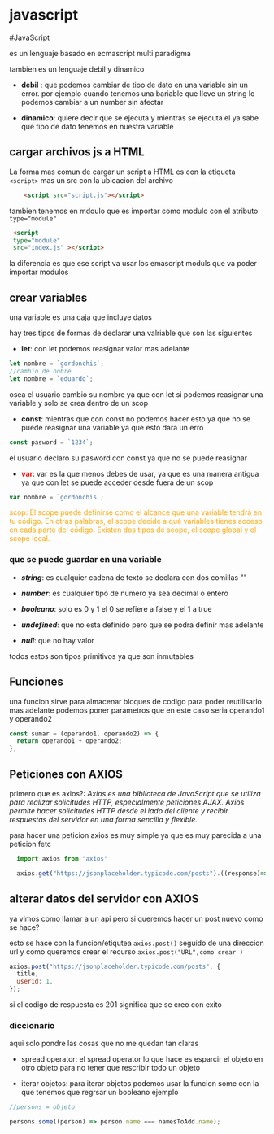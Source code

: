 # javascript
#JavaScript

es un lenguaje basado en ecmascript multi paradigma

tambien es un lenguaje debil y dinamico

- **debil** : que podemos cambiar de tipo de dato en una variable sin un error.
  por ejemplo cuando tenemos una bariable que lleve un string lo podemos cambiar a un number sin afectar

- **dinamico**: quiere decir que se ejecuta y mientras se ejecuta el ya sabe que tipo de dato tenemos en nuestra variable

## cargar archivos js a HTML

La forma mas comun de cargar un script a HTML es con la etiqueta `<script>` mas un src con la ubicacion del archivo

```HTML
    <script src="script.js"></script>
```

tambien tenemos en mdoulo que es importar como modulo con el atributo `type="module"`

```HTML
 <script
 type="module"
 src="index.js" ></script>
```

la diferencia es que ese script va usar los emascript moduls que va poder importar modulos

## crear variables

una variable es una caja que incluye datos

hay tres tipos de formas de declarar una valriable que son las siguientes

- **let**: con let podemos reasignar valor mas adelante

```javascript
let nombre = `gordonchis`;
//cambio de nobre
let nombre = `eduardo`;
```

osea el usuario cambio su nombre ya que con let si podemos reasignar una variable y solo se crea dentro de un scop

- **const**: mientras que con const no podemos hacer esto ya que no se puede reasignar una variable ya que esto dara un erro

```javascript
const pasword = `1234`;
```

el usuario declaro su pasword con const ya que no se puede reasignar

- <FONT color="red">**var**</FONT>: var es la que menos debes de usar, ya que es una manera antigua ya que con let se puede acceder desde fuera de un scop

```javascript
var nombre = `gordonchis`;
```

<FONT color="orange">scop: El scope puede definirse como el alcance que una variable tendrá en tu código. En otras palabras, el scope decide a qué variables tienes acceso en cada parte del código. Existen dos tipos de scope, el scope global y el scope local. </FONT>

### que se puede guardar en una variable

- **_string_**: es cualquier cadena de texto se declara con dos comillas ""

- **_number_**: es cualquier tipo de numero ya sea decimal o entero

- **_booleano_**: solo es 0 y 1 el 0 se refiere a false y el 1 a true

- **_undefined_**: que no esta definido pero que se podra definir mas adelante

- **_null_**: que no hay valor

todos estos son tipos primitivos ya que son inmutables

## Funciones

una funcion sirve para almacenar bloques de codigo para poder reutilisarlo mas adelante podemos poner parametros que en este caso seria operando1 y operando2

```javascript
const sumar = (operando1, operando2) => {
  return operando1 + operando2;
};
```

## Peticiones con AXIOS

primero que es axios?: _Axios es una biblioteca de JavaScript que se utiliza para realizar solicitudes HTTP, especialmente peticiones AJAX. Axios permite hacer solicitudes HTTP desde el lado del cliente y recibir respuestas del servidor en una forma sencilla y flexible._

para hacer una peticion axios es muy simple ya que es muy parecida a una peticion fetc

```javascript
  import axios from "axios"

  axios.get("https://jsonplaceholder.typicode.com/posts").((response)=> console.log(response.data))//a diferencia de fetch axios combierte la data automaticamente a json
```

## alterar datos del servidor con AXIOS

ya vimos como llamar a un api pero si queremos hacer un post nuevo como se hace?

esto se hace con la funcion/etiqutea `axios.post()` seguido de una direccion url y como queremos crear el recurso `axios.post("URL",como crear )`

```javascript
axios.post("https://jsonplaceholder.typicode.com/posts", {
  title,
  userid: 1,
});
```

si el codigo de respuesta es 201 significa que se creo con exito

### diccionario

aqui solo pondre las cosas que no me quedan tan claras

- spread operator: el spread operator lo que hace es esparcir el objeto en otro objeto para no tener que rescribir todo un objeto

- iterar objetos: para iterar objetos podemos usar la funcion some con la que tenemos que regrsar un booleano ejemplo

```javascript
//persons = objeto

persons.some((person) => person.name === namesToAdd.name);
```
